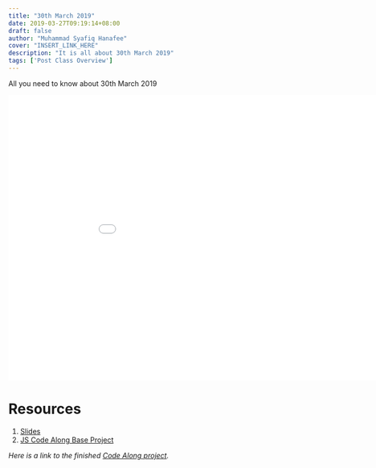 ```yaml
---
title: "30th March 2019"
date: 2019-03-27T09:19:14+08:00
draft: false
author: "Muhammad Syafiq Hanafee"
cover: "INSERT_LINK_HERE"
description: "It is all about 30th March 2019"
tags: ['Post Class Overview']
---
```


All you need to know about 30th March 2019

<!--more-->

<iframe src="insert_google_slides_embed_link" frameborder="0" width="960" height="569" allowfullscreen="true" mozallowfullscreen="true" webkitallowfullscreen="true"></iframe>

# Resources
1. <a target="_blank" href="insert_google_drive_slides_link">Slides</a>
2. <a target="_blank" href='insert_code_along_download_link'>JS Code Along Base Project</a>

*Here is a link to the finished [Code Along project](/code-along/insert_ca_folder_name).*
